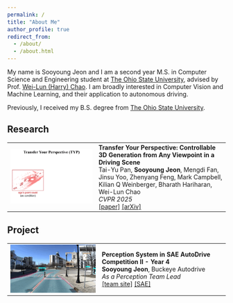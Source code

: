 ```yaml
---
permalink: /
title: "About Me"
author_profile: true
redirect_from:
  - /about/
  - /about.html
---
```


My name is Sooyoung Jeon and I am a second year M.S. in Computer Science and Engineering student
at [The Ohio State University](https://cse.osu.edu/),
advised by Prof. [Wei-Lun (Harry) Chao](https://sites.google.com/view/wei-lun-harry-chao). I am broadly interested in
Computer Vision
and Machine Learning, and their application to autonomous driving.

Previously, I received my B.S. degree from [The Ohio State University](https://cse.osu.edu/).

## Research

<table style="border: none; border-collapse: collapse;" border="0">

<tr style="border-collapse: separate; border-spacing:30em;">
<td style="border-collapse: collapse; border: none;">
<img src="../images/typ_gif.gif" width="800"/> </td>


<td style="border-collapse: collapse; border: none;">
<b>Transfer Your Perspective: Controllable 3D Generation from Any Viewpoint in a Driving Scene</b>
<br>
Tai-Yu Pan, <b>Sooyoung Jeon</b>, Mengdi Fan, Jinsu Yoo, Zhenyang Feng, Mark Campbell, Kilian Q Weinberger, Bharath Hariharan, Wei-Lun Chao
<br>
<i>CVPR 2025</i>
<br>
<span><a href="https://arxiv.org/pdf/2502.06682">[paper]</a></span>
<span><a href="https://arxiv.org/abs/2502.06682">[arXiv]</a></span>
</td>
</tr>


<!--<tr style="border-collapse: separate; border-spacing:30em;">
<td style="border-collapse: collapse; border: none;">
<img src="../images/graft_pipeline.png" width="800"/> </td>

<td style="border-collapse: collapse; border: none;">
<b>An Exploratory Journey in Extremely Sparse LiDAR-Guided Stereo Through the Lens of Depth Pre-Fill</b>
<br>
Jinsu Yoo, <b>Sooyoung Jeon</b>, Tai-Yu Pan, Wei-Lun Chao

<br>
<i>pre-print</i>
<br>
<span><a href="https://drive.google.com/file/d/1SlxeasPD5fA8YPqFVCFC017B3W8UuUuL/view?usp=drive_link">[paper]</a></span>
</td>
</tr>-->  

</table>

## Project
<table style="border: none; border-collapse: collapse;" border="0">

<tr style="border-collapse: separate; border-spacing:30em;">
<td style="border-collapse: collapse; border: none;">
<img src="../images/buckeye_autodrive_gif.gif" width="330"/> </td>

<td style="border-collapse: collapse; border: none;">
<b>Perception System in SAE AutoDrive Competition II - Year 4</b>
<br>
<b>Sooyoung Jeon</b>, Buckeye Autodrive

<br>
<i>As a Perception Team Lead</i>
<br>
<span><a href="https://sites.google.com/view/buckeyeautodrive/home">[team site]</a></span>
<span><a href="https://www.sae.org/attend/student-events/autodrive-challenge-series2">[SAE]</a></span>
</td>
</tr>

</table>
